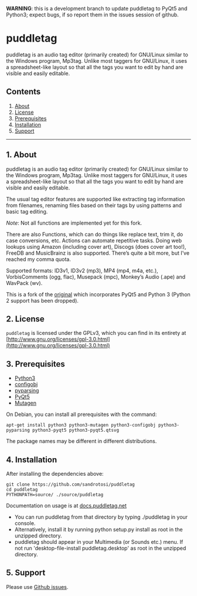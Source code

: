 **WARNING**: this is a development branch to update puddletag to PyQt5 and Python3; expect bugs, if so report them in the issues session of github.

# puddletag

puddletag is an audio tag editor (primarily created) for GNU/Linux similar to the Windows program, Mp3tag. Unlike most taggers for GNU/Linux, it uses a spreadsheet-like layout so that all the tags you want to edit by hand are visible and easily editable.


## Contents
 1. [About](#1-about)
 2. [License](#2-license)
 3. [Prerequisites](#3-prerequisites)
 4. [Installation](#4-installation)
 5. [Support](#5-support)

***

## 1. About

puddletag is an audio tag editor (primarily created) for GNU/Linux similar to the Windows program, Mp3tag. Unlike most taggers for GNU/Linux, it uses a spreadsheet-like layout so that all the tags you want to edit by hand are visible and easily editable.  

The usual tag editor features are supported like extracting tag information from filenames, renaming files based on their tags by using patterns and basic tag editing.  

*Note*: Not all functions are implemented yet for this fork.  

There are also Functions, which can do things like replace text, trim it, do case conversions, etc. Actions can automate repetitive tasks. Doing web lookups using Amazon (including cover art), Discogs (does cover art too!), FreeDB and MusicBrainz is also supported. There’s quite a bit more, but I’ve reached my comma quota.  

Supported formats: ID3v1, ID3v2 (mp3), MP4 (mp4, m4a, etc.), VorbisComments (ogg, flac), Musepack (mpc), Monkey’s Audio (.ape) and WavPack (wv).  

This is a fork of the [original](https://github.com/keithgg/puddletag) which incorporates PyQt5 and Python 3 (Python 2 support has been dropped).

## 2. License

`puddletag` is licensed under the GPLv3, which you can find in its entirety at  [http://www.gnu.org/licenses/gpl-3.0.html](http://www.gnu.org/licenses/gpl-3.0.html)  

## 3. Prerequisites  

* [Python3](https://www.python.org/)  
* [configobj](https://pypi.org/project/configobj/)
* [pyparsing](https://pypi.org/project/pyparsing/)  
* [PyQt5](https://pypi.org/project/pyqt5/)  
* [Mutagen](https://pypi.org/project/mutagen/)  

On Debian, you can install all prerequisites with the command:  

`apt-get install python3 python3-mutagen python3-configobj python3-pyparsing python3-pyqt5 python3-pyqt5.qtsvg`

The package names may be different in different distributions.  

## 4. Installation

After installing the dependencies above:  


```
git clone https://github.com/sandrotosi/puddletag
cd puddletag
PYTHONPATH=source/ ./source/puddletag
```

Documentation on usage is at [docs.puddletag.net](http://docs.puddletag.net/docs.html)


- You can run puddletag from that directory by typing ./puddletag in your console.  
- Alternatively, install it by running python setup.py install as root in the unzipped directory.  
- puddletag should appear in your Multimedia (or Sounds etc.) menu. If not run 'desktop-file-install puddletag.desktop' as root in the unzipped directory.  


## 5. Support

Please use [Github issues](https://github.com/sandrotosi/puddletag/issues).  
